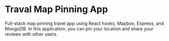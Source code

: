 # Traval Map Pinning App

Full-stack map pinning travel app using React hooks, Mapbox, Express, and MongoDB.
In this application, you can pin your location and share your reviews with other users.
